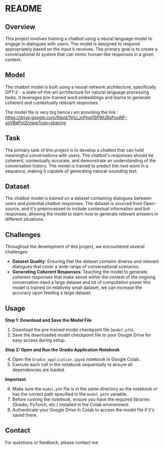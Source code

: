 # README

## Overview
This project involves training a chatbot using a neural language model to engage in dialogues with users. The model is designed to respond appropriately based on the input it receives. The primary goal is to create a conversational AI system that can mimic human-like responses in a given context.

## Model
The chatbot model is built using a neural network architecture, specifically GPT-2 - a state-of-the-art architecture for natural language processing tasks. It leverages pre-trained word embeddings and learns to generate coherent and contextually relevant responses.

The model file is very big hence i am providing the link : https://drive.google.com/file/d/1ViU_mPnqi1SP9IUBsPouNF-soVBePxt2/view?usp=sharing

## Task
The primary task of this project is to develop a chatbot that can hold meaningful conversations with users. The chatbot's responses should be coherent, contextually accurate, and demonstrate an understanding of the conversation history. The model is trained to predict the next word in a sequence, making it capable of generating natural-sounding text.

## Dataset
The chatbot model is trained on a dataset containing dialogues between users and potential chatbot responses. The dataset is sourced from Open-source, and it's preprocessed to include contextual information and bot responses, allowing the model to learn how to generate relevant answers in different situations.

## Challenges
Throughout the development of this project, we encountered several challenges:
- **Dataset Quality**: Ensuring that the dataset contains diverse and relevant dialogues that cover a wide range of conversational scenarios.
- **Generating Coherent Responses**: Teaching the model to generate coherent responses that make sense within the context of the ongoing conversation need a large dataset and lot of computation power this model is trained on relatively small dataset, we can increase the accuracy upon feeding a large dataset.

## Usage
**Step 1: Download and Save the Model File**
1.  Download the pre-trained model checkpoint file (`model.pth`).
2.  Save the downloaded model checkpoint file to your Google Drive for easy access during setup.

**Step 2: Open and Run the Gradio Application Notebook**

4.  Open the `Gradio_application.ipynb` notebook in Google Colab.
5.  Execute each cell in the notebook sequentially to ensure all dependencies are loaded.

**Important**

6. Make sure the `model.pth` file is in the same directory as the notebook or has the correct path specified in the `model_path` variable.
7. Before running the notebook, ensure you have the required libraries (Gradio, PyTorch, etc.) installed in the Colab environment.
8. Authenticate your Google Drive in Colab to access the model file if it's saved there.


## Contact
For questions or feedback, please contact me
